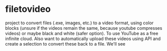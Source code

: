 # filetovideo

project to convert files (.exe, images, etc.) to a video format, using color blocks (unsure if the videos remain the same, because youtube compresses videos) or maybe black and white (safer option). To use YouTube as a free infinite cloud. Also want to automatically upload these videos using API and create a selection to convert these back to a file. We'll see
